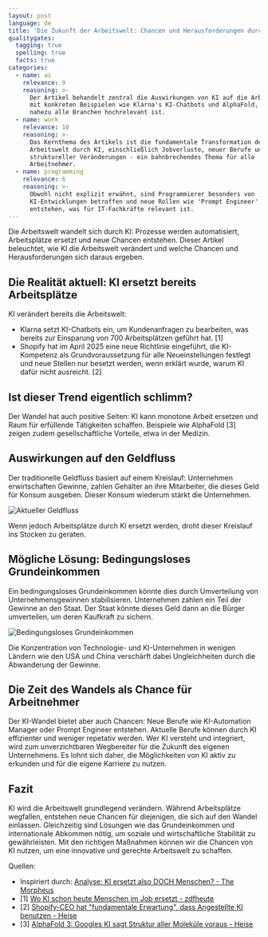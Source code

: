 ```yaml
---
layout: post
language: de
title: 'Die Zukunft der Arbeitswelt: Chancen und Herausforderungen durch KI'
qualitygates:
  tagging: true
  spelling: true
  facts: true
categories:
  - name: ai
    relevance: 9
    reasoning: >-
      Der Artikel behandelt zentral die Auswirkungen von KI auf die Arbeitswelt
      mit konkreten Beispielen wie Klarna's KI-Chatbots und AlphaFold, was für
      nahezu alle Branchen hochrelevant ist.
  - name: work
    relevance: 10
    reasoning: >-
      Das Kernthema des Artikels ist die fundamentale Transformation der
      Arbeitswelt durch KI, einschließlich Jobverluste, neuer Berufe und
      struktureller Veränderungen - ein bahnbrechendes Thema für alle
      Arbeitnehmer.
  - name: programming
    relevance: 6
    reasoning: >-
      Obwohl nicht explizit erwähnt, sind Programmierer besonders von
      KI-Entwicklungen betroffen und neue Rollen wie 'Prompt Engineer'
      entstehen, was für IT-Fachkräfte relevant ist.
---
```


Die Arbeitswelt wandelt sich durch KI: Prozesse werden automatisiert, Arbeitsplätze ersetzt und neue Chancen entstehen. Dieser Artikel beleuchtet, wie KI die Arbeitswelt verändert und welche Chancen und Herausforderungen sich daraus ergeben.

## Die Realität aktuell: KI ersetzt bereits Arbeitsplätze

KI verändert bereits die Arbeitswelt: 
- Klarna setzt KI-Chatbots ein, um Kundenanfragen zu bearbeiten, was bereits zur Einsparung von 700 Arbeitsplätzen geführt hat. [1] 
- Shopify hat im April 2025 eine neue Richtlinie eingeführt, die KI-Kompetenz als Grundvoraussetzung für alle Neueinstellungen festlegt und neue Stellen nur besetzt werden, wenn erklärt wurde, warum KI dafür nicht ausreicht. [2]

## Ist dieser Trend eigentlich schlimm?

Der Wandel hat auch positive Seiten: KI kann monotone Arbeit ersetzen und Raum für erfüllende Tätigkeiten schaffen. Beispiele wie AlphaFold [3] zeigen zudem gesellschaftliche Vorteile, etwa in der Medizin.

## Auswirkungen auf den Geldfluss

Der traditionelle Geldfluss basiert auf einem Kreislauf: Unternehmen erwirtschaften Gewinne, zahlen Gehälter an ihre Mitarbeiter, die dieses Geld für Konsum ausgeben. Dieser Konsum wiederum stärkt die Unternehmen.

![Aktueller Geldfluss](/assets/2025-06-20-die-zukunft-der-arbeitswelt-chancen-und-herausforderungen-durch-ki/images/aktueller-geldfluss.png)

Wenn jedoch Arbeitsplätze durch KI ersetzt werden, droht dieser Kreislauf ins Stocken zu geraten.

## Mögliche Lösung: Bedingungsloses Grundeinkommen

Ein bedingungsloses Grundeinkommen könnte dies durch Umverteilung von Unternehmensgewinnen stabilisieren. Unternehmen zahlen ein Teil der Gewinne an den Staat. Der Staat könnte dieses Geld dann an die Bürger umverteilen, um deren Kaufkraft zu sichern.

![Bedingungsloses Grundeinkommen](/assets/2025-06-20-die-zukunft-der-arbeitswelt-chancen-und-herausforderungen-durch-ki/images/bedingungsloses-grundeinkommen.png)

Die Konzentration von Technologie- und KI-Unternehmen in wenigen Ländern wie den USA und China verschärft dabei Ungleichheiten durch die Abwanderung der Gewinne.

## Die Zeit des Wandels als Chance für Arbeitnehmer

Der KI-Wandel bietet aber auch Chancen: Neue Berufe wie KI-Automation Manager oder Prompt Engineer entstehen. Aktuelle Berufe können durch KI effizienter und weniger repetativ werden. Wer KI versteht und integriert, wird zum unverzichtbaren Wegbereiter für die Zukunft des eigenen Unternehmens. Es lohnt sich daher, die Möglichkeiten von KI aktiv zu erkunden und für die eigene Karriere zu nutzen.

## Fazit

KI wird die Arbeitswelt grundlegend verändern. Während Arbeitsplätze wegfallen, entstehen neue Chancen für diejenigen, die sich auf den Wandel einlassen. Gleichzeitig sind Lösungen wie das Grundeinkommen und internationale Abkommen nötig, um soziale und wirtschaftliche Stabilität zu gewährleisten. Mit den richtigen Maßnahmen können wir die Chancen von KI nutzen, um eine innovative und gerechte Arbeitswelt zu schaffen.

Quellen:
- Inspiriert durch: [Analyse: KI ersetzt also DOCH Menschen? - The Morpheus](https://www.youtube.com/watch?v=Et_zWHih7zo)
- [1] [Wo KI schon heute Menschen im Job ersetzt - zdfheute](https://www.zdfheute.de/wirtschaft/kuenstliche-intelligenz-wirtschaft-klarna-arbeitsplaetze-kundenservice-100.html)
- [2] [Shopify-CEO hat "fundamentale Erwartung", dass Angestellte KI benutzen - Heise](https://www.heise.de/news/Shopify-CEO-setzt-auf-KI-statt-Neueinstellungen-und-mehr-Ressourcen-10343727.html)
- [3] [AlphaFold 3: Googles KI sagt Struktur aller Moleküle voraus - Heise](https://www.heise.de/news/AlphaFold-3-Googles-KI-sagt-Struktur-aller-Molekuele-voraus-9713361.html)
